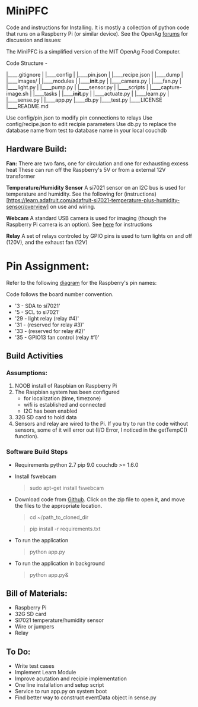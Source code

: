 # MiniPFC
Code and instructions for Installing.
It is mostly a collection of python code that runs on a Raspberry Pi (or similar device).  See the OpenAg [forums](http://forum.openag.media.mit.edu/) for discussion and issues:


The MiniPFC is a simplified version of the MIT OpenAg Food Computer.




Code Structure -

|____.gitignore
|
|____config
| |____pin.json
| |____recipe.json
|
|____dump
| |____images/
|
|____modules
| |______init__.py
| |____camera.py
| |____fan.py
| |____light.py
| |____pump.py
| |____sensor.py
|
|____scripts
| |____capture-image.sh
|
|____tasks
| |______init__.py
| |____actuate.py
| |____learn.py
| |____sense.py
|
|____app.py
|____db.py
|____test.py
|____LICENSE
|____README.md

Use config/pin.json to modify pin connections to relays
Use config/recipe.json to edit recipie parameters
Use db.py to replace the database name from test to database name in your local couchdb

## Hardware Build:

**Fan:**
There are two fans, one for circulation and one for exhausting excess heat  These can run off the Raspberry's 5V or from a external 12V transformer

**Temperature/Humidity Sensor**
A si7021 sensor on an I2C bus is used for temperature and humidity.  See the following for (instructions)[https://learn.adafruit.com/adafruit-si7021-temperature-plus-humidity-sensor/overview] on use and wiring.

**Webcam**
A standard USB camera is used for imaging (though the Raspberry Pi camera is an option).  See [here](https://www.raspberrypi.org/documentation/usage/webcams/) for instructions

**Relay**
A set of relays controled by GPIO pins is used to turn lights on and off (120V), and the exhaust fan (12V)

# Pin Assignment:
Refer to the following [diagram](https://docs.particle.io/datasheets/raspberrypi-datasheet/#pin-out-diagram) for the Raspberry's pin names:

Code follows the board number convention.

- '3 - SDA to si7021'
- '5 - SCL to si7021'
- '29 - light relay (relay #4)'
- '31 - (reserved for relay #3)'
- '33 - (reserved for relay #2)'
- '35 - GPIO13 fan control (relay #1)'


## Build Activities
### Assumptions:
1. NOOB install of Raspbian on Raspberry Pi
2. The Raspbian system has been configured 
    - for localization (time, timezone)
    - wifi is established and connected
    - I2C has been enabled
2. 32G SD card to hold data
3. Sensors and relay are wired to the Pi.  If you try to run the code without sensors, some of it will error out (I/O Error, I noticed in the getTempC() function).

### Software Build Steps

- Requirements
    python 2.7
    pip 9.0
    couchdb >= 1.6.0


 - Install fswebcam
    > sudo apt-get install fswebcam

- Download code from [Github](https://github.com/w0w/miniPFC).  Click on the zip file to open it, and move the files to the appropriate location.

    > cd ~/path_to_cloned_dir

    > pip install -r requirements.txt

- To run the application
    > python app.py
- To run the application in background
    >python app.py&



## Bill of Materials:
- Raspberry Pi
- 32G SD card
- SI7021 temperature/humidity sensor
- Wire or jumpers
- Relay

## To Do:
- Write test cases
- Implement Learn Module
- Improve acutation and recipie implementation
- One line installation and setup script
- Service to run app.py on system boot
- Find better way to construct eventData object in sense.py